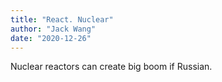 ```yaml
---
title: "React. Nuclear"
author: "Jack Wang"
date: "2020-12-26"
---
```


Nuclear reactors can create big boom if Russian.
